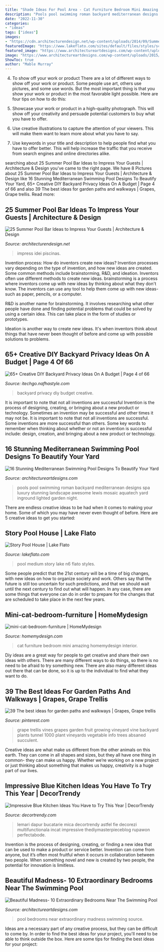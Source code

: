 ```yaml
---
title: "Shade Ideas For Pool Area - Cat Furniture Bedroom Mini Amazing Homemydesign Interior"
description: "Pools pool swimming roman backyard mediterranean designs spa luxury stunning landscape awesome lewis mosaic aquatech yard inground lighted garden night"
date: "2022-11-30"
categories:
- "ideas"
tags: ["ideas"]
images:
- "https://cdn.architecturendesign.net/wp-content/uploads/2014/09/Summer-Pool-Bar-Ideas-11.jpg"
featuredImage: "https://www.lakeflato.com/sites/default/files/styles/scaled_original/public/project-media/28024_N6_medium.jpg?itok=EUxE0SH_"
featured_image: "https://www.architectureartdesigns.com/wp-content/uploads/2015/05/169.jpg"
image: "https://www.architectureartdesigns.com/wp-content/uploads/2015/03/432-630x420.jpg"
ShowToc: true
author: "Mable Murray"
---
```



4. To show off your work or product
There are a lot of different ways to show off your work or product. Some people use art, others use pictures, and some use words. But the most important thing is that you show your work or product in the most favorable light possible. Here are four tips on how to do this:
1. Showcase your work or product in a high-quality photograph. This will show off your creativity and persuade potential customers to buy what you have to offer.

2. Use creative illustrations to capture the attention of your viewers. This will make them want to learn more about what you have to say.

3. Use keywords in your title and description to help people find what you have to offer better. This will help increase the traffic that you receive from search engines and online directories alike.


	

		
searching about 25 Summer Pool Bar Ideas to Impress Your Guests | Architecture &amp; Design you've came to the right page. We have 8 Pictures about 25 Summer Pool Bar Ideas to Impress Your Guests | Architecture &amp; Design like 16 Stunning Mediterranean Swimming Pool Designs To Beautify Your Yard, 65+ Creative DIY Backyard Privacy Ideas On A Budget | Page 4 of 66 and also 39 The best ideas for garden paths and walkways | Grapes, Grape trellis. Read more:
		
    
## 25 Summer Pool Bar Ideas To Impress Your Guests | Architecture &amp; Design

<img loading=lazy src="https://cdn.architecturendesign.net/wp-content/uploads/2014/09/Summer-Pool-Bar-Ideas-11.jpg" onerror="this.onerror=null;this.src='https://tse4.mm.bing.net/th?id=OIP.XjnKTNPHFo9kHbd3bDGQCQHaFj&amp;pid=15.1';" alt="25 Summer Pool Bar Ideas to Impress Your Guests | Architecture &amp; Design">

_Source: architecturendesign.net_

>impress idei piscinas. 

	

Invention process: How do inventors create new ideas?
Invention processes vary depending on the type of invention, and how new ideas are created. Some common methods include brainstorming, R&D, and ideation. Inventors often use different methods to create new ideas.
 brainstorming is a process where inventors come up with new ideas by thinking about what they don't know. The inventors can use any tool to help them come up with new ideas- such as paper, pencils, or a computer.

R&D is another name for brainstorming. It involves researching what other people have done and finding potential problems that could be solved by using a certain idea. This can take place in the form of studies or prototypes.

Ideation is another way to create new ideas. It's when inventors think about things that have never been thought of before and come up with possible solutions to problems.

    
## 65+ Creative DIY Backyard Privacy Ideas On A Budget | Page 4 Of 66

<img loading=lazy src="http://itechgo.com/wp-content/uploads/2018/05/Creative-DIY-Backyard-Privacy-Ideas-On-A-Budget-58.jpg" onerror="this.onerror=null;this.src='https://tse4.mm.bing.net/th?id=OIP.aKc6y-OQr_3HMayOFN39UgHaE9&amp;pid=15.1';" alt="65+ Creative DIY Backyard Privacy Ideas On A Budget | Page 4 of 66">

_Source: itechgo.nafhastyle.com_

>backyard privacy diy budget creative. 

	

It is important to note that not all inventions are successful
Invention is the process of designing, creating, or bringing about a new product or technology. Sometimes an invention may be successful and other times it may not be. It is important to note that not all inventions are successful. 
Some inventions are more successful than others. Some key words to remember when thinking about whether or not an invention is successful include: design, creation, and bringing about a new product or technology.

    
## 16 Stunning Mediterranean Swimming Pool Designs To Beautify Your Yard

<img loading=lazy src="https://www.architectureartdesigns.com/wp-content/uploads/2015/05/169.jpg" onerror="this.onerror=null;this.src='https://tse4.mm.bing.net/th?id=OIP.9UHg1k7OLC7KljHrayhU4QHaE7&amp;pid=15.1';" alt="16 Stunning Mediterranean Swimming Pool Designs To Beautify Your Yard">

_Source: architectureartdesigns.com_

>pools pool swimming roman backyard mediterranean designs spa luxury stunning landscape awesome lewis mosaic aquatech yard inground lighted garden night. 

	

There are endless creative ideas to be had when it comes to making your home. Some of which you may have never even thought of before. Here are 5 creative ideas to get you started:

    
## Story Pool House | Lake Flato

<img loading=lazy src="https://www.lakeflato.com/sites/default/files/styles/scaled_original/public/project-media/28024_N6_medium.jpg?itok=EUxE0SH_" onerror="this.onerror=null;this.src='https://tse1.mm.bing.net/th?id=OIP.Y879hC7ee8oofszcjuIa5AHaFT&amp;pid=15.1';" alt="Story Pool House | Lake Flato">

_Source: lakeflato.com_

>pool medium story lake n6 flato styles. 

	

Some people predict that the 21st century will be a time of big changes, with new ideas on how to organize society and work. Others say that the future is still too uncertain for such predictions, and that we should wait until the next century to find out what will happen. In any case, there are some things that everyone can do in order to prepare for the changes that are scheduled to take place in the next few years.

    
## Mini-cat-bedroom-furniture | HomeMydesign

<img loading=lazy src="https://homemydesign.com/wp-content/uploads/2015/03/mini-cat-bedroom-furniture.jpg" onerror="this.onerror=null;this.src='https://tse3.mm.bing.net/th?id=OIP.XpxGJknsrMnUVuT9eyOqQwHaKH&amp;pid=15.1';" alt="mini-cat-bedroom-furniture | HomeMydesign">

_Source: homemydesign.com_

>cat furniture bedroom mini amazing homemydesign interior. 

	

Diy ideas are a great way for people to get creative and share their own ideas with others. There are many different ways to do things, so there is no need to be afraid to try something new. There are also many different ideas out there that can be done, so it is up to the individual to find what they want to do.

    
## 39 The Best Ideas For Garden Paths And Walkways | Grapes, Grape Trellis

<img loading=lazy src="https://i.pinimg.com/736x/83/60/10/8360105ef455ae1a4711a5a5e23d8ca7.jpg" onerror="this.onerror=null;this.src='https://tse1.mm.bing.net/th?id=OIP.BVhBX3OHb0crhNxbxAknSQHaJ3&amp;pid=15.1';" alt="39 The best ideas for garden paths and walkways | Grapes, Grape trellis">

_Source: pinterest.com_

>grape trellis vines grapes garden fruit growing vineyard vine backyard plants tunnel 1000 plant vineyards vegetable info trees absaned succulent. 

	

Creative ideas are what make us different from the other animals on this earth. They can come in all shapes and sizes, but they all have one thing in common- they can make us happy. Whether we’re working on a new project or just thinking about something that makes us happy, creativity is a huge part of our lives.

    
## Impressive Blue Kitchen Ideas You Have To Try This Year | DecorTrendy

<img loading=lazy src="https://decortrendy.com/wp-content/uploads/2020/01/blue-kitchen-ideas-14.jpg" onerror="this.onerror=null;this.src='https://tse4.mm.bing.net/th?id=OIP.U-WpBxCHrU5mQoX848oamAHaLI&amp;pid=15.1';" alt="Impressive Blue Kitchen Ideas You Have to Try This Year | DecorTrendy">

_Source: decortrendy.com_

>lemari dapur bucatarie mica decortrendy astfel fie decorezi multifunctionala incat impressive thediymasterpieceblog rupawon perfectabode. 

	

Invention is the process of designing, creating, or finding a new idea that can be used to make a product or service better. Invention can come from anyone, but it’s often most fruitful when it occurs in collaboration between two people. When something novel and new is created by two people, the potential for innovation is limitless.

    
## Beautiful Madness- 10 Extraordinary Bedrooms Near The Swimming Pool

<img loading=lazy src="https://www.architectureartdesigns.com/wp-content/uploads/2015/03/432-630x420.jpg" onerror="this.onerror=null;this.src='https://tse1.mm.bing.net/th?id=OIP.N9ZZLssECR47FceEOPIGCQHaE8&amp;pid=15.1';" alt="Beautiful Madness- 10 Extraordinary Bedrooms Near The Swimming Pool">

_Source: architectureartdesigns.com_

>pool bedrooms near extraordinary madness swimming source. 

	

Ideas are a necessary part of any creative process, but they can be difficult to come by. In order to find the best ideas for your project, you'll need to be able to think outside the box. Here are some tips for finding the best ideas for your project: 

